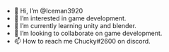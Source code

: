 - 👋 Hi, I’m @Iceman3920
- 👀 I’m interested in game development.
- 🌱 I’m currently learning unity and blender.
- 💞️ I’m looking to collaborate on game development.
- 📫 How to reach me Chucky#2600 on discord.

<!---
Iceman3920/Iceman3920 is a ✨ special ✨ repository because its `README.md` (this file) appears on your GitHub profile.
You can click the Preview link to take a look at your changes.
--->
